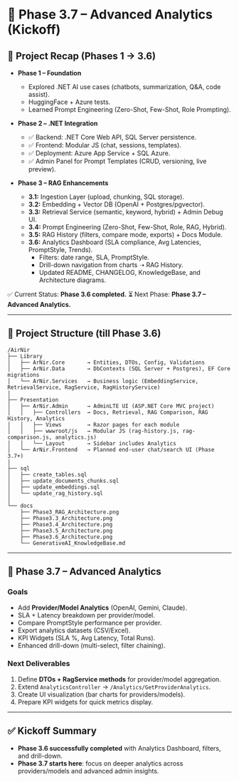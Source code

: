 # 🚀 Phase 3.7 – Advanced Analytics (Kickoff)

## 📜 Project Recap (Phases 1 → 3.6)

- **Phase 1 – Foundation**
  - Explored .NET AI use cases (chatbots, summarization, Q&A, code assist).
  - HuggingFace + Azure tests.
  - Learned Prompt Engineering (Zero-Shot, Few-Shot, Role Prompting).

- **Phase 2 – .NET Integration**
  - ✅ Backend: .NET Core Web API, SQL Server persistence.
  - ✅ Frontend: Modular JS (chat, sessions, templates).
  - ✅ Deployment: Azure App Service + SQL Azure.
  - ✅ Admin Panel for Prompt Templates (CRUD, versioning, live preview).

- **Phase 3 – RAG Enhancements**
  - **3.1:** Ingestion Layer (upload, chunking, SQL storage).
  - **3.2:** Embedding + Vector DB (OpenAI + Postgres/pgvector).
  - **3.3:** Retrieval Service (semantic, keyword, hybrid) + Admin Debug UI.
  - **3.4:** Prompt Engineering (Zero-Shot, Few-Shot, Role, RAG, Hybrid).
  - **3.5:** RAG History (filters, compare mode, exports) + Docs Module.
  - **3.6:** Analytics Dashboard (SLA compliance, Avg Latencies, PromptStyle, Trends).
    - Filters: date range, SLA, PromptStyle.
    - Drill-down navigation from charts ➝ RAG History.
    - Updated README, CHANGELOG, KnowledgeBase, and Architecture diagrams.

✅ Current Status: **Phase 3.6 completed.**
⏳ Next Phase: **Phase 3.7 – Advanced Analytics.**

---

## 📂 Project Structure (till Phase 3.6)

```
/AirNir
├── Library
│   ├── ArNir.Core       → Entities, DTOs, Config, Validations
│   ├── ArNir.Data       → DbContexts (SQL Server + Postgres), EF Core migrations
│   └── ArNir.Services   → Business logic (EmbeddingService, RetrievalService, RagService, RagHistoryService)
│
├── Presentation
│   ├── ArNir.Admin      → AdminLTE UI (ASP.NET Core MVC project)
│   │   ├── Controllers  → Docs, Retrieval, RAG Comparison, RAG History, Analytics
│   │   ├── Views        → Razor pages for each module
│   │   ├── wwwroot/js   → Modular JS (rag-history.js, rag-comparison.js, analytics.js)
│   │   └── Layout       → Sidebar includes Analytics
│   └── ArNir.Frontend   → Planned end-user chat/search UI (Phase 3.7+)
│
├── sql
│   ├── create_tables.sql
│   ├── update_documents_chunks.sql
│   ├── update_embeddings.sql
│   └── update_rag_history.sql
│
└── docs
    ├── Phase3_RAG_Architecture.png
    ├── Phase3.3_Architecture.png
    ├── Phase3.4_Architecture.png
    ├── Phase3.5_Architecture.png
    ├── Phase3.6_Architecture.png
    └── GenerativeAI_KnowledgeBase.md
```

---

## 🎯 Phase 3.7 – Advanced Analytics

### Goals
- Add **Provider/Model Analytics** (OpenAI, Gemini, Claude).
- SLA + Latency breakdown per provider/model.
- Compare PromptStyle performance per provider.
- Export analytics datasets (CSV/Excel).
- KPI Widgets (SLA %, Avg Latency, Total Runs).
- Enhanced drill-down (multi-select, filter chaining).

### Next Deliverables
1. Define **DTOs + RagService methods** for provider/model aggregation.
2. Extend `AnalyticsController` → `/Analytics/GetProviderAnalytics`.
3. Create UI visualization (bar charts for providers/models).
4. Prepare KPI widgets for quick metrics display.

---

## ✅ Kickoff Summary
- **Phase 3.6 successfully completed** with Analytics Dashboard, filters, and drill-down.
- **Phase 3.7 starts here**: focus on deeper analytics across providers/models and advanced admin insights.
